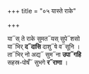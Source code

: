 +++
title = "०५ यास्ते राके"

+++

या᳓स् ते राके सुमत᳓यस् सुपे᳓शसो  
या᳓भिर् **द᳓दासि** दाशु᳓षे व᳓सूनि ।  
ता᳓भिर् नो अद्य᳓ सुम᳓ना **उपा᳓गहि**  
सहस्र-पोषँ᳓ सुभगे **र᳓राणा** ।
